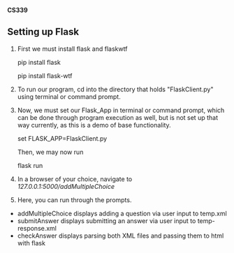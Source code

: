 **CS339**

## Setting up Flask

1) First we must install flask and flaskwtf
	

    pip install flask
    
    pip install flask-wtf

2) To run our program, cd into the directory that holds "FlaskClient.py" using terminal or command prompt. 
3) Now, we must set our Flask_App in terminal or command prompt, which can be done through program execution as well, but is not set up that way currently, as this is a demo of base functionality.

    set FLASK_APP=FlaskClient.py
	
	Then, we may now run
	
    flask run
4) In a browser of your choice, navigate to *127.0.0.1:5000/addMultipleChoice*
5) Here, you can run through the prompts.

 - addMultipleChoice displays adding a question via user input to temp.xml
 - submitAnswer displays submitting an answer via user input to temp-response.xml
 - checkAnswer displays parsing both XML files and passing them to html with flask

